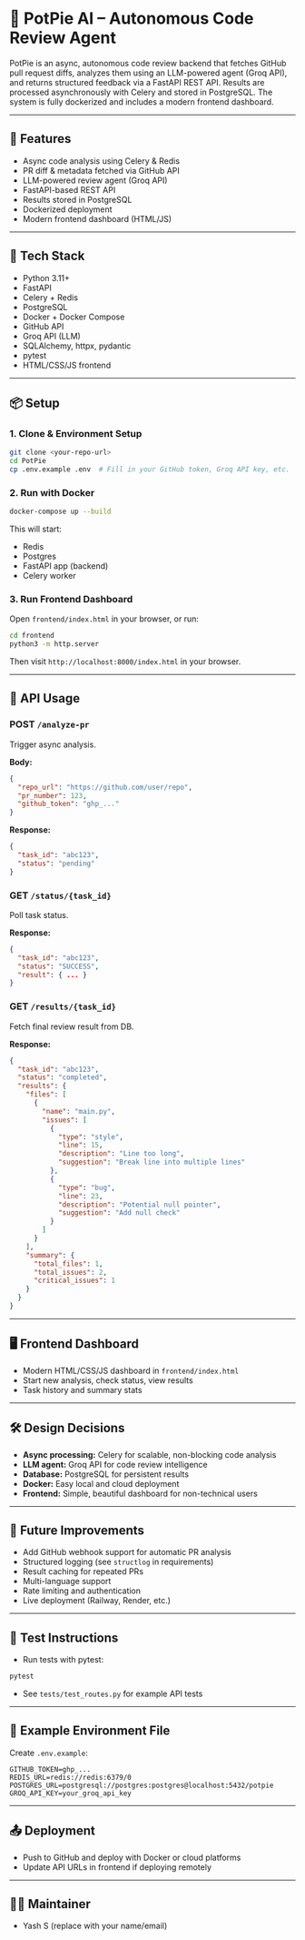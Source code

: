 # 🧠 PotPie AI – Autonomous Code Review Agent

PotPie is an async, autonomous code review backend that fetches GitHub pull request diffs, analyzes them using an LLM-powered agent (Groq API), and returns structured feedback via a FastAPI REST API. Results are processed asynchronously with Celery and stored in PostgreSQL. The system is fully dockerized and includes a modern frontend dashboard.

---

## 🚀 Features

- Async code analysis using Celery & Redis
- PR diff & metadata fetched via GitHub API
- LLM-powered review agent (Groq API)
- FastAPI-based REST API
- Results stored in PostgreSQL
- Dockerized deployment
- Modern frontend dashboard (HTML/JS)

---

## 🧱 Tech Stack

- Python 3.11+
- FastAPI
- Celery + Redis
- PostgreSQL
- Docker + Docker Compose
- GitHub API
- Groq API (LLM)
- SQLAlchemy, httpx, pydantic
- pytest
- HTML/CSS/JS frontend

---

## 📦 Setup

### 1. Clone & Environment Setup

```sh
git clone <your-repo-url>
cd PotPie
cp .env.example .env  # Fill in your GitHub token, Groq API key, etc.
```

### 2. Run with Docker

```sh
docker-compose up --build
```

This will start:
- Redis
- Postgres
- FastAPI app (backend)
- Celery worker

### 3. Run Frontend Dashboard

Open `frontend/index.html` in your browser, or run:
```sh
cd frontend
python3 -m http.server
```
Then visit `http://localhost:8000/index.html` in your browser.

---

## 🧪 API Usage

### POST `/analyze-pr`
Trigger async analysis.

**Body:**
```json
{
  "repo_url": "https://github.com/user/repo",
  "pr_number": 123,
  "github_token": "ghp_..."
}
```
**Response:**
```json
{
  "task_id": "abc123",
  "status": "pending"
}
```

### GET `/status/{task_id}`
Poll task status.

**Response:**
```json
{
  "task_id": "abc123",
  "status": "SUCCESS",
  "result": { ... }
}
```

### GET `/results/{task_id}`
Fetch final review result from DB.

**Response:**
```json
{
  "task_id": "abc123",
  "status": "completed",
  "results": {
    "files": [
      {
        "name": "main.py",
        "issues": [
          {
            "type": "style",
            "line": 15,
            "description": "Line too long",
            "suggestion": "Break line into multiple lines"
          },
          {
            "type": "bug",
            "line": 23,
            "description": "Potential null pointer",
            "suggestion": "Add null check"
          }
        ]
      }
    ],
    "summary": {
      "total_files": 1,
      "total_issues": 2,
      "critical_issues": 1
    }
  }
}
```

---

## 🖥️ Frontend Dashboard

- Modern HTML/CSS/JS dashboard in `frontend/index.html`
- Start new analysis, check status, view results
- Task history and summary stats

---

## 🛠️ Design Decisions

- **Async processing:** Celery for scalable, non-blocking code analysis
- **LLM agent:** Groq API for code review intelligence
- **Database:** PostgreSQL for persistent results
- **Docker:** Easy local and cloud deployment
- **Frontend:** Simple, beautiful dashboard for non-technical users

---

## 🚧 Future Improvements

- Add GitHub webhook support for automatic PR analysis
- Structured logging (see `structlog` in requirements)
- Result caching for repeated PRs
- Multi-language support
- Rate limiting and authentication
- Live deployment (Railway, Render, etc.)

---

## 📝 Test Instructions

- Run tests with pytest:
```sh
pytest
```
- See `tests/test_routes.py` for example API tests

---

## 📄 Example Environment File

Create `.env.example`:
```
GITHUB_TOKEN=ghp_...
REDIS_URL=redis://redis:6379/0
POSTGRES_URL=postgresql://postgres:postgres@localhost:5432/potpie
GROQ_API_KEY=your_groq_api_key
```

---

## 📤 Deployment

- Push to GitHub and deploy with Docker or cloud platforms
- Update API URLs in frontend if deploying remotely

---

## 🙋‍♂️ Maintainer

- Yash S (replace with your name/email)